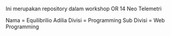 Ini merupakan repository dalam workshop OR 14 Neo Telemetri

Nama = Equilibrilio Adilia
Divisi = Programming
Sub Divisi = Web Programming 